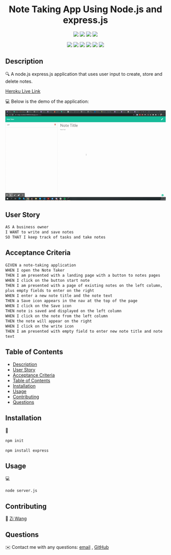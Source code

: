 <h1 align="center">Note Taking App Using Node.js and express.js</h1>
  
<p align="center">
    <img src="https://img.shields.io/github/repo-size/ZiWang55/Note_Taker_App" />
    <img src="https://img.shields.io/github/languages/top/ZiWang55/Note_Taker_App"  />
    <img src="https://img.shields.io/github/issues/ZiWang55/Note_Taker_App" />
    <img src="https://img.shields.io/github/last-commit/ZiWang55/Note_Taker_App" >
</p>
  
<p align="center">
    <img src="https://img.shields.io/badge/Javascript-yellow" />
    <img src="https://img.shields.io/badge/jQuery-blue"  />
    <img src="https://img.shields.io/badge/-node.js-green" />
    <img src="https://img.shields.io/badge/-express-red" >
    <img src="https://img.shields.io/badge/-jest-lightgrey" />
    <img src="https://img.shields.io/badge/-json-orange" />
</p>
   
## Description

🔍 A node.js express.js application that uses user input to create, store and delete notes.

[Heroku Live Link](https://sleepy-woodland-88586.herokuapp.com/)

💻 Below is the demo of the application:

![Note Taker App](./src/notetakerdemo.gif)

## User Story

```
AS A business owner
I WANT to write and save notes
SO THAT I keep track of tasks and take notes
```

## Acceptance Criteria

```
GIVEN a note-taking application
WHEN I open the Note Taker
THEN I am presented with a landing page with a button to notes pages
WHEN I click on the button start note
THEN I am presented with a page of existing notes on the left column, plus empty fields to enter on the right
WHEN I enter a new note title and the note text
THEN a Save icon appears in the nav at the top of the page
WHEN I click on the Save icon
THEN note is saved and displayed on the left column
WHEN I click on the note from the left column
THEN the note will appear on the right
WHEN I click on the write icon
THEN I am presented with empty field to enter new note title and note text
```

## Table of Contents

- [Description](#description)
- [User Story](#user-story)
- [Acceptance Criteria](#acceptance-criteria)
- [Table of Contents](#table-of-contents)
- [Installation](#installation)
- [Usage](#usage)
- [Contributing](#contributing)
- [Questions](#questions)

## Installation

💾

`npm init`

`npm install express`

## Usage

💻

`node server.js`

## Contributing

👨 [Zi Wang](https://github.com/ZiWang55)

## Questions

✉️ Contact me with any questions: [email](mailto:ziwang55@gmail.com) , [GitHub](https://github.com/ZiWang55)<br />

